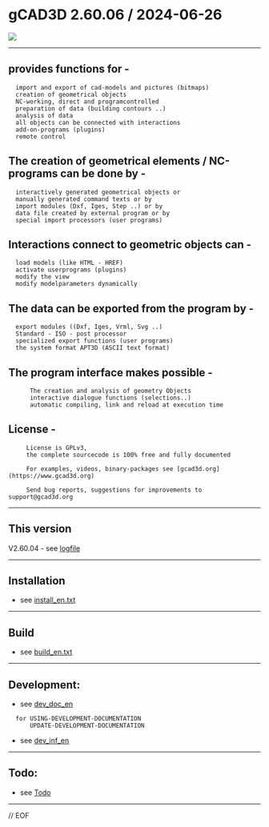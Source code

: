# gCAD3D   2.60.06 / 2024-06-26

![](https://www.gcad3d.org/Renault2.png)



---
## provides functions for -
>
      import and export of cad-models and pictures (bitmaps)  
      creation of geometrical objects  
      NC-working, direct and programcontrolled  
      preparation of data (building contours ..)  
      analysis of data  
      all objects can be connected with interactions  
      add-on-programs (plugins)  
      remote control  
>
  
  
## The creation of geometrical elements / NC-programs can be done by -  
>
      interactively generated geometrical objects or  
      manually generated command texts or by  
      import modules (Dxf, Iges, Step ..) or by  
      data file created by external program or by  
      special import processors (user programs)  
>
  
  
## Interactions connect to geometric objects can -  
>
      load models (like HTML - HREF)  
      activate userprograms (plugins)  
      modify the view  
      modify modelparameters dynamically  
>
  
  
## The data can be exported from the program by -  
>
      export modules ((Dxf, Iges, Vrml, Svg ..)  
      Standard - ISO - post processor  
      specialized export functions (user programs)  
      the system format APT3D (ASCII text format)  
>
  
  
## The program interface makes possible -
~~~
      The creation and analysis of geometry Objects
      interactive dialogue functions (selections..)
      automatic compiling, link and reload at execution time

~~~
## License -
~~~
     License is GPLv3,
     the complete sourcecode is 100% free and fully documented

     For examples, videos, binary-packages see [gcad3d.org](https://www.gcad3d.org)

     Send bug reports, suggestions for improvements to support@gcad3d.org

~~~
---
## This version

  V2.60.04 - see [logfile](https://www.gcad3d.org/gCAD3D_log.txt)

---
## Installation

 - see [install_en.txt](https://www.gcad3d.org/doc/install_en.txt)

---
## Build

 - see [build_en.txt](https://www.gcad3d.org/doc/build_en.txt)

---
## Development:

 - see [dev_doc_en](https://www.gcad3d.org/doc/html/dev_doc_en.htm)

~~~
  for USING-DEVELOPMENT-DOCUMENTATION  
      UPDATE-DEVELOPMENT-DOCUMENTATION
~~~
 - see [dev_inf_en](https://www.gcad3d.org/doc/html/dev_inf_en.htm)

---
## Todo:

 - see [Todo](https://www.gcad3d.org/Todo.htm)

---
// EOF
